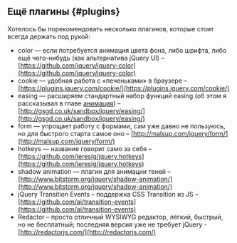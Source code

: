 ## Ещё плагины {#plugins}

Хотелось бы порекомендовать несколько плагинов, которые стоит всегда держать под рукой:
* color — если потребуется анимация цвета фона, либо шрифта, либо ещё чего-нибудь (как альтернатива jQuery UI) –
[https://github.com/jquery/jquery-color](https://github.com/jquery/jquery-color)
* cookie — удобная работа с «печеньками» в браузере –
[https://plugins.jquery.com/cookie/](https://plugins.jquery.com/cookie/)
* easing — расширяем стандартный набор функций easing (об этом я рассказывал в главе [анимация](../30_sobitiya/touch_sobitiya.md#445091657886621-_40%_Анимация)) –
[http://gsgd.co.uk/sandbox/jquery/easing/](http://gsgd.co.uk/sandbox/jquery/easing/)
* form — упрощает работу с формами, сам уже давно не пользуюсь, но для быстрого старта самое оно –
[http://malsup.com/jquery/form/](http://malsup.com/jquery/form/)
* hotkeys — название говорит само за себя –
[https://github.com/jeresig/jquery.hotkeys](https://github.com/jeresig/jquery.hotkeys)
* shadow animation — плагин для анимации теней –
[http://www.bitstorm.org/jquery/shadow-animation/](http://www.bitstorm.org/jquery/shadow-animation/)
* jQuery Transition Events – поддержка CSS Transition из JS –
[https://github.com/ai/transition-events](https://github.com/ai/transition-events)
* Redactor – просто отличный WYSIWYG редактор, лёгкий, быстрый, но не бесплатный; последняя версия уже не требует jQuery - 
[http://redactorjs.com/](http://redactorjs.com/)
